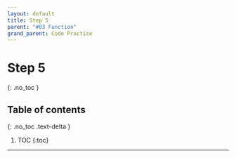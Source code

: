 ```yaml
---
layout: default
title: Step 5
parent: "#03 Function"
grand_parent: Code Practice
---
```


# Step 5
{: .no_toc }

## Table of contents
{: .no_toc .text-delta }

1. TOC
{:toc}

---
